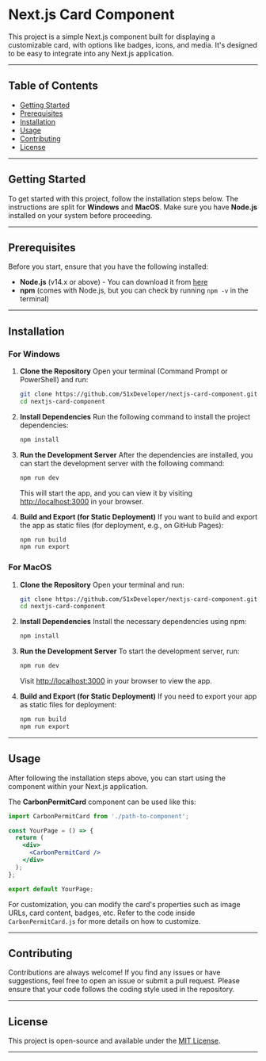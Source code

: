 # Next.js Card Component

This project is a simple Next.js component built for displaying a customizable card, with options like badges, icons, and media. It's designed to be easy to integrate into any Next.js application.

---

## Table of Contents

- [Getting Started](#getting-started)
- [Prerequisites](#prerequisites)
- [Installation](#installation)
- [Usage](#usage)
- [Contributing](#contributing)
- [License](#license)

---

## Getting Started

To get started with this project, follow the installation steps below. The instructions are split for **Windows** and **MacOS**. Make sure you have **Node.js** installed on your system before proceeding.

---

## Prerequisites

Before you start, ensure that you have the following installed:

- **Node.js** (v14.x or above) - You can download it from [here](https://nodejs.org/)
- **npm** (comes with Node.js, but you can check by running `npm -v` in the terminal)

---

## Installation

### **For Windows**

1. **Clone the Repository**
   Open your terminal (Command Prompt or PowerShell) and run:

   ```bash
   git clone https://github.com/51xDeveloper/nextjs-card-component.git
   cd nextjs-card-component
   ```

2. **Install Dependencies**
   Run the following command to install the project dependencies:

   ```bash
   npm install
   ```

3. **Run the Development Server**
   After the dependencies are installed, you can start the development server with the following command:

   ```bash
   npm run dev
   ```

   This will start the app, and you can view it by visiting [http://localhost:3000](http://localhost:3000) in your browser.

4. **Build and Export (for Static Deployment)**
   If you want to build and export the app as static files (for deployment, e.g., on GitHub Pages):

   ```bash
   npm run build
   npm run export
   ```

### **For MacOS**

1. **Clone the Repository**
   Open your terminal and run:

   ```bash
   git clone https://github.com/51xDeveloper/nextjs-card-component.git
   cd nextjs-card-component
   ```

2. **Install Dependencies**
   Install the necessary dependencies using npm:

   ```bash
   npm install
   ```

3. **Run the Development Server**
   To start the development server, run:

   ```bash
   npm run dev
   ```

   Visit [http://localhost:3000](http://localhost:3000) in your browser to view the app.

4. **Build and Export (for Static Deployment)**
   If you need to export your app as static files for deployment:

   ```bash
   npm run build
   npm run export
   ```

---

## Usage

After following the installation steps above, you can start using the component within your Next.js application.

The **CarbonPermitCard** component can be used like this:

```jsx
import CarbonPermitCard from './path-to-component';

const YourPage = () => {
  return (
    <div>
      <CarbonPermitCard />
    </div>
  );
};

export default YourPage;
```

For customization, you can modify the card's properties such as image URLs, card content, badges, etc. Refer to the code inside `CarbonPermitCard.js` for more details on how to customize.

---

## Contributing

Contributions are always welcome! If you find any issues or have suggestions, feel free to open an issue or submit a pull request. Please ensure that your code follows the coding style used in the repository.

---

## License

This project is open-source and available under the [MIT License](LICENSE).

---